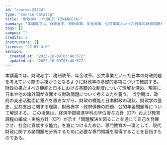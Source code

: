 ```yaml
---
id: "course:23334"
type: "course-catalog"
title: "財政学a ／PUBLIC FINANCE(A)"
summary: "本講義では、財政赤字、税制改革、年金改革、公共事業といった日本の財政問題を考えていく際の手掛かりとなるように財政学の基礎的事項について概説する。財政の果たすべき機能と日本における基礎的な制度について理解を深め、現実に日本や他の諸外国が直面す…"
tags: []
campus: ""
credits: 2
instructors: []
license: "CC-BY-4.0"
version:
  created_at: "2025-10-09T03:48:57Z"
  updated_at: "2025-10-09T03:48:57Z"
---
```

本講義では、財政赤字、税制改革、年金改革、公共事業といった日本の財政問題を考えていく際の手掛かりとなるように財政学の基礎的事項について概説する。財政の果たすべき機能と日本における基礎的な制度について理解を深め、現実に日本や他の諸外国が直面する財政問題について考える力を養う。 当学期は、政府の支出活動面に重点を置きながら、財政の機能と日本財政の現状、財政学の歴史、公共支出に関する理論、財政赤字・政府債務の問題、公的年金問題等について解説する。 この授業は、経済学部経済学科の学位授与方針（DP）および教育課程の編成・実施方針（CP）が示す「問題解決を図ることを通じて自己を発展させ、社会に貢献する能力」を身につけるために、専門教育の一環として、現代財政に関する諸問題を分析するために必要な専門知識を習得することを目指すものである。
